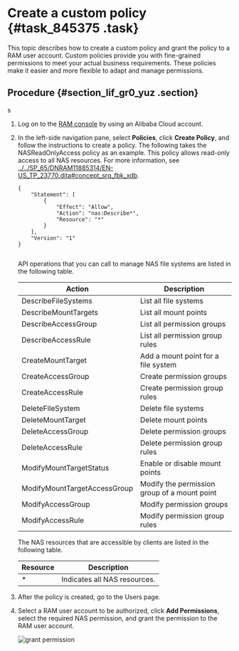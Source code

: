 # Create a custom policy {#task_845375 .task}

This topic describes how to create a custom policy and grant the policy to a RAM user account. Custom policies provide you with fine-grained permissions to meet your actual business requirements. These policies make it easier and more flexible to adapt and manage permissions.

## Procedure {#section_lif_gr0_yuz .section}

s

1.  Log on to the [RAM console](https://ram.console.aliyun.com/overview) by using an Alibaba Cloud account.
2.  In the left-side navigation pane, select **Policies**, click **Create Policy**, and follow the instructions to create a policy. The following takes the NASReadOnlyAccess policy as an example. This policy allows read-only access to all NAS resources. For more information, see [../../SP\_65/DNRAM11885314/EN-US\_TP\_23770.dita\#concept\_srq\_fbk\_xdb](../../SP_65/DNRAM11885314/EN-US_TP_23770.dita#concept_srq_fbk_xdb). 

    ``` {#codeblock_9nr_8ug_i34}
    {
        "Statement": [
            {
                "Effect": "Allow",
                "Action": "nas:Describe*",
                "Resource": "*"
            }
        ],
        "Version": "1"
    }
    						
    ```

    API operations that you can call to manage NAS file systems are listed in the following table.

    |Action|Description|
    |------|-----------|
    |DescribeFileSystems|List all file systems|
    |DescribeMountTargets|List all mount points|
    |DescribeAccessGroup|List all permission groups|
    |DescribeAccessRule|List all permission group rules|
    |CreateMountTarget|Add a mount point for a file system|
    |CreateAccessGroup|Create permission groups|
    |CreateAccessRule|Create permission group rules|
    |DeleteFileSystem|Delete file systems|
    |DeleteMountTarget|Delete mount points|
    |DeleteAccessGroup|Delete permission groups|
    |DeleteAccessRule|Delete permission group rules|
    |ModifyMountTargetStatus|Enable or disable mount points|
    |ModifyMountTargetAccessGroup|Modify the permission group of a mount point|
    |ModifyAccessGroup|Modify permission groups|
    |ModifyAccessRule|Modify permission group rules|

    The NAS resources that are accessible by clients are listed in the following table.

    |Resource|Description|
    |--------|-----------|
    |\*|Indicates all NAS resources.|

3.  After the policy is created, go to the Users page.
4.  Select a RAM user account to be authorized, click **Add Permissions**, select the required NAS permission, and grant the permission to the RAM user account. 

    ![grant permission](http://static-aliyun-doc.oss-cn-hangzhou.aliyuncs.com/assets/img/18696/156576575752616_en-US.png)


